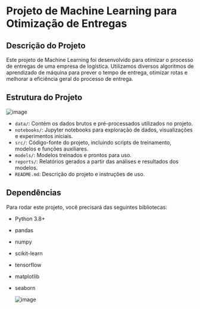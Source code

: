 # Projeto de Machine Learning para Otimização de Entregas

## Descrição do Projeto

Este projeto de Machine Learning foi desenvolvido para otimizar o processo de entregas de uma empresa de logística. Utilizamos diversos algoritmos de aprendizado de máquina para prever o tempo de entrega, otimizar rotas e melhorar a eficiência geral do processo de entrega.

## Estrutura do Projeto

![image](https://github.com/guina12/delivery-machine_learning_project/assets/115325442/dd86904c-aa68-493f-af40-9588bd6b1c2d)


- `data/`: Contém os dados brutos e pré-processados utilizados no projeto.
- `notebooks/`: Jupyter notebooks para exploração de dados, visualizações e experimentos iniciais.
- `src/`: Código-fonte do projeto, incluindo scripts de treinamento, modelos e funções auxiliares.
- `models/`: Modelos treinados e prontos para uso.
- `reports/`: Relatórios gerados a partir das análises e resultados dos modelos.
- `README.md`: Descrição do projeto e instruções de uso.

## Dependências

Para rodar este projeto, você precisará das seguintes bibliotecas:

- Python 3.8+
- pandas
- numpy
- scikit-learn
- tensorflow
- matplotlib
- seaborn

  ![image](https://github.com/guina12/delivery-machine_learning_project/assets/115325442/1dc2f1b8-48d6-40cd-8c53-6ecc85e95d51)

